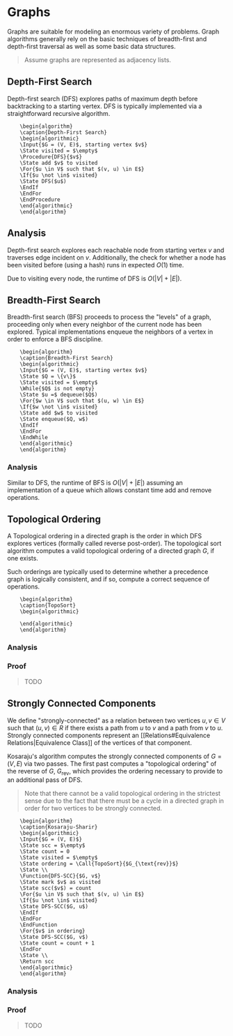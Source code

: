 # Graphs

Graphs are suitable for modeling an enormous variety of problems. Graph algorithms generally rely on the basic techniques of breadth-first and depth-first traversal as well as some basic data structures.

> Assume graphs are represented as adjacency lists.

## Depth-First Search

Depth-first search (DFS) explores paths of maximum depth before backtracking to a starting vertex. DFS is typically implemented via a straightforward recursive algorithm.

```pseudo
	\begin{algorithm}
	\caption{Depth-First Search}
	\begin{algorithmic}
	\Input{$G = (V, E)$, starting vertex $v$}
	\State visited = $\empty$
	\Procedure{DFS}{$v$}
	\State add $v$ to visited
	\For{$u \in V$ such that $(v, u) \in E$}
	\If{$u \not \in$ visited}
	\State DFS($u$)
    \EndIf
    \EndFor
    \EndProcedure
	\end{algorithmic}
	\end{algorithm}
```

## Analysis

Depth-first search explores each reachable node from starting vertex $v$ and traverses edge incident on $v$. Additionally, the check for whether a node has been visited before (using a hash) runs in expected $O(1)$ time.

Due to visiting every node, the runtime of DFS is $O(|V| + |E|)$.

## Breadth-First Search

Breadth-first search (BFS) proceeds to process the "levels" of a graph, proceeding only when every neighbor of the current node has been explored. Typical implementations enqueue the neighbors of a vertex in order to enforce a BFS discipline. 

```pseudo
	\begin{algorithm}
	\caption{Breadth-First Search}
	\begin{algorithmic}
	\Input{$G = (V, E)$, starting vertex $v$}
	\State $Q = \{v\}$
	\State visited = $\empty$
	\While{$Q$ is not empty}
	\State $u =$ dequeue($Q$)
	\For{$w \in V$ such that $(u, w) \in E$}
	\If{$w \not \in$ visited}
	\State add $w$ to visited
	\State enqueue($Q, w$)
    \EndIf
    \EndFor
    \EndWhile
	\end{algorithmic}
	\end{algorithm}
```

### Analysis

Similar to DFS, the runtime of BFS is $O(|V| + |E|)$ assuming an implementation of a queue which allows constant time add and remove operations.

## Topological Ordering

A Topological ordering in a directed graph is the order in which DFS explores vertices (formally called reverse post-order).  The topological sort algorithm computes a valid topological ordering of a directed graph $G$, if one exists.

Such orderings are typically used to determine whether a precedence graph is logically consistent, and if so, compute a correct sequence of operations.

```pseudo
	\begin{algorithm}
	\caption{TopoSort}
	\begin{algorithmic}

	\end{algorithmic}
	\end{algorithm}
```

### Analysis

### Proof

> TODO

## Strongly Connected Components

We define "strongly-connected" as a relation between two vertices $u, v \in V$ such that $(u, v) \in R$ if there exists a path from $u$ to $v$ and a path from $v$ to $u$. Strongly connected components represent an [[Relations#Equivalence Relations|Equivalence Class]] of the vertices of that component.

Kosaraju's algorithm computes the strongly connected components of $G = (V, E)$ via two passes. The first past computes a "topological ordering" of the reverse of $G$, $G_{\text{rev}}$, which provides the ordering necessary to provide to an additional pass of DFS.

> Note that there cannot be a valid topological ordering in the strictest sense due to the fact that there must be a cycle in a directed graph in order for two vertices to be strongly connected.

```pseudo
	\begin{algorithm}
	\caption{Kosaraju-Sharir}
	\begin{algorithmic}
	\Input{$G = (V, E)$}
	\State scc = $\empty$
	\State count = 0
	\State visited = $\empty$
	\State ordering = \Call{TopoSort}{$G_{\text{rev}}$}
    \State \\
	\Function{DFS-SCC}{$G, v$}
	\State mark $v$ as visited
	\State scc($v$) = count
	\For{$u \in V$ such that $(v, u) \in E$}
	\If{$u \not \in$ visited}
	\State DFS-SCC($G, u$)
    \EndIf
    \EndFor
    \EndFunction
    \For{$v$ in ordering}
    \State DFS-SCC($G, v$)
    \State count = count + 1
    \EndFor
    \State \\
    \Return scc
	\end{algorithmic}
	\end{algorithm}
```

### Analysis


### Proof

> TODO